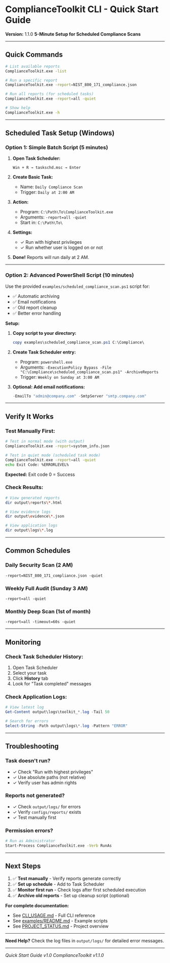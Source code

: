 # ComplianceToolkit CLI - Quick Start Guide

**Version:** 1.1.0
**5-Minute Setup for Scheduled Compliance Scans**

---

## Quick Commands

```bash
# List available reports
ComplianceToolkit.exe -list

# Run a specific report
ComplianceToolkit.exe -report=NIST_800_171_compliance.json

# Run all reports (for scheduled tasks)
ComplianceToolkit.exe -report=all -quiet

# Show help
ComplianceToolkit.exe -h
```

---

## Scheduled Task Setup (Windows)

### Option 1: Simple Batch Script (5 minutes)

1. **Open Task Scheduler:**
   ```
   Win + R → taskschd.msc → Enter
   ```

2. **Create Basic Task:**
   - Name: `Daily Compliance Scan`
   - Trigger: `Daily at 2:00 AM`

3. **Action:**
   - Program: `C:\Path\To\ComplianceToolkit.exe`
   - Arguments: `-report=all -quiet`
   - Start in: `C:\Path\To\`

4. **Settings:**
   - ✓ Run with highest privileges
   - ✓ Run whether user is logged on or not

5. **Done!** Reports will run daily at 2 AM.

---

### Option 2: Advanced PowerShell Script (10 minutes)

Use the provided `examples/scheduled_compliance_scan.ps1` script for:
- ✅ Automatic archiving
- ✅ Email notifications
- ✅ Old report cleanup
- ✅ Better error handling

**Setup:**

1. **Copy script to your directory:**
   ```powershell
   copy examples\scheduled_compliance_scan.ps1 C:\Compliance\
   ```

2. **Create Task Scheduler entry:**
   - Program: `powershell.exe`
   - Arguments: `-ExecutionPolicy Bypass -File "C:\Compliance\scheduled_compliance_scan.ps1" -ArchiveReports`
   - Trigger: `Weekly on Sunday at 3:00 AM`

3. **Optional: Add email notifications:**
   ```powershell
   -EmailTo "admin@company.com" -SmtpServer "smtp.company.com"
   ```

---

## Verify It Works

### Test Manually First:
```bash
# Test in normal mode (with output)
ComplianceToolkit.exe -report=system_info.json

# Test in quiet mode (scheduled task mode)
ComplianceToolkit.exe -report=all -quiet
echo Exit Code: %ERRORLEVEL%
```

**Expected:** Exit code 0 = Success

### Check Results:
```bash
# View generated reports
dir output\reports\*.html

# View evidence logs
dir output\evidence\*.json

# View application logs
dir output\logs\*.log
```

---

## Common Schedules

### Daily Security Scan (2 AM)
```
-report=NIST_800_171_compliance.json -quiet
```

### Weekly Full Audit (Sunday 3 AM)
```
-report=all -quiet
```

### Monthly Deep Scan (1st of month)
```
-report=all -timeout=60s -quiet
```

---

## Monitoring

### Check Task Scheduler History:
1. Open Task Scheduler
2. Select your task
3. Click **History** tab
4. Look for "Task completed" messages

### Check Application Logs:
```powershell
# View latest log
Get-Content output\logs\toolkit_*.log -Tail 50

# Search for errors
Select-String -Path output\logs\*.log -Pattern "ERROR"
```

---

## Troubleshooting

### Task doesn't run?
- ✓ Check "Run with highest privileges"
- ✓ Use absolute paths (not relative)
- ✓ Verify user has admin rights

### Reports not generated?
- ✓ Check `output/logs/` for errors
- ✓ Verify `configs/reports/` exists
- ✓ Test manually first

### Permission errors?
```bash
# Run as Administrator
Start-Process ComplianceToolkit.exe -Verb RunAs
```

---

## Next Steps

1. ✅ **Test manually** - Verify reports generate correctly
2. ✅ **Set up schedule** - Add to Task Scheduler
3. ✅ **Monitor first run** - Check logs after first scheduled execution
4. ✅ **Archive old reports** - Set up cleanup script (optional)

**For complete documentation:**
- See [CLI_USAGE.md](Documentation/CLI_USAGE.md) - Full CLI reference
- See [examples/README.md](examples/README.md) - Example scripts
- See [PROJECT_STATUS.md](PROJECT_STATUS.md) - Project overview

---

**Need Help?**
Check the log files in `output/logs/` for detailed error messages.

---

*Quick Start Guide v1.0*
*ComplianceToolkit v1.1.0*
